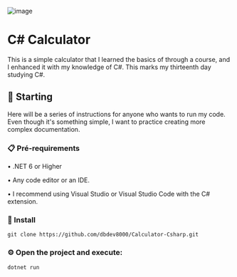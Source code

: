 ![image](https://github.com/user-attachments/assets/1da75afc-f7c4-4c5f-9a17-481cfaec1903)


# C# Calculator

This is a simple calculator that I learned the basics of through a course, and I enhanced it with my knowledge of C#. This marks my thirteenth day studying C#.

## 🚀 Starting

Here will be a series of instructions for anyone who wants to run my code. Even though it's something simple, I want to practice creating more complex documentation.

### 📋 Pré-requirements

• .NET 6 or Higher

• Any code editor or an IDE.

• I recommend using Visual Studio or Visual Studio Code with the C# extension.

### 🔧 Install

```
git clone https://github.com/dbdev8000/Calculator-Csharp.git
```

### ⚙️ Open the project and execute:

```
dotnet run
```


